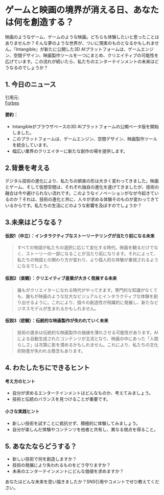 # ゲームと映画の境界が消える日、あなたは何を創造する？

映画のようなゲーム、ゲームのような映画。どちらも体験したいと思ったことはありませんか？そんな夢のような世界が、ついに現実のものとなるかもしれません。『Intangible』が新たに公開した3D AIプラットフォームは、ゲームエンジン、空間デザイン、映画製作ツールを一つにまとめ、クリエイティブの可能性を広げています。この流れが続いたら、私たちのエンターテインメントの未来はどうなるのでしょうか？

## 1. 今日のニュース
引用元:  
[Forbes](https://www.forbes.com/sites/charliefink/2025/07/09/intangible-launches-public-beta-merging-generative-ai-game-engines-and-cinematic-design/)

#### 要約：
- Intangibleがブラウザベースの3D AIプラットフォームの公開ベータ版を開始しました。
- このプラットフォームは、ゲームエンジン、空間デザイン、映画製作ツールを統合しています。
- 幅広い業界のクリエイターに新たな創作の場を提供します。

## 2.背景を考える

デジタル技術の進化により、私たちの娯楽の形は大きく変わってきました。映画とゲーム、そして仮想空間は、それぞれ独自の進化を遂げてきましたが、技術の融合は今や避けられない流れです。このようなイノベーションがなぜ今起きているのか？それは、技術の進化と共に、人々が求める体験そのものが変わってきているからです。私たちの生活にどのような影響を及ぼすのでしょうか？

## 3.未来はどうなる？

#### 仮説1（中立）：インタラクティブなストーリーテリングが当たり前になる未来  
> すべての物語が私たちの選択に応じて変化する時代。映画を観るだけでなく、ストーリーの一部になることが当たり前になります。それによって、私たちの物語との関わり方が変わり、より個人的な体験が重視されるようになるでしょう。

#### 仮説2（楽観）：クリエイティブ産業が大きく発展する未来  
> 誰もがクリエイターになれる時代がやってきます。専門的な知識がなくても、誰もが映画のような壮大なビジュアルとインタラクティブな体験を創り出せるように。これにより、個々の創造性が飛躍的に発展し、新たなビジネスモデルが生まれるかもしれません。

#### 仮説3（悲観）：伝統的な映画製作が失われていく未来  
> 技術の進歩は伝統的な映画製作の価値を薄れさせる可能性があります。AIによる自動生成されたコンテンツが主流となり、映画の中にあった「人間らしさ」は次第に影を潜めるかもしれません。これにより、私たちの文化的財産が失われる懸念もあります。

## 4. わたしたちにできるヒント

#### 考え方のヒント
- 自分が求めるエンターテインメントはどんなものか、考えてみましょう。
- 技術と伝統のバランスを見つけることが重要です。

#### 小さな実践ヒント
- 新しい技術を試すことに抵抗せず、積極的に体験してみましょう。
- 自分が楽しんだ体験やコンテンツを他者と共有し、異なる視点を得ること。

## 5. あなたならどうする？
- 新しい技術で何を創造しますか？
- 技術の発展により失われるものをどう守りますか？
- 未来のエンターテインメントにどんな価値を求めますか？

あなたはどんな未来を思い描きましたか？SNS引用やコメントでぜひ教えてください。